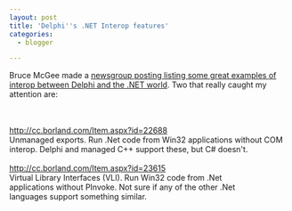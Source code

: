 ```yaml
---
layout: post
title: 'Delphi''s .NET Interop features'
categories:
  - blogger

---
```


Bruce McGee made a <a href="http://groups.google.com/group/borland.public.delphi.non-technical/browse_thread/thread/9b61ff2b4300a66e/2dad3eb263746f07?lnk=st&amp;q=Bruce+McGee+interop&amp;rnum=1#2dad3eb263746f07">newsgroup posting listing some great examples of interop between Delphi and the .NET world</a>.  Two that really caught my attention are:<br /><br /><div class="quote"><br /><a href="http://cc.borland.com/Item.aspx?id=22688">http://cc.borland.com/Item.aspx?id=22688</a><br />Unmanaged exports.  Run .Net code from Win32 applications without COM interop.  Delphi and managed C++ support these, but C# doesn't.<br /><br /><a href="http://cc.borland.com/Item.aspx?id=23615">http://cc.borland.com/Item.aspx?id=23615</a><br />Virtual Library Interfaces (VLI).  Run Win32 code from .Net<br />applications without PInvoke.  Not sure if any of the other .Net<br />languages support something similar.<br /></div>
